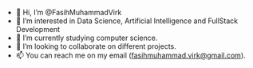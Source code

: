 - 👋 Hi, I’m @FasihMuhammadVirk
- 👀 I’m interested in Data Science, Artificial Intelligence and FullStack Development 
- 🌱 I’m currently studying computer science.
- 💞️ I’m looking to collaborate on different projects.
- 📫 You can reach me on my email (fasihmuhammad.virk@gmail.com).

<!---
FasihMuhammadVirk/FasihMuhammadVirk is a ✨ special ✨ repository because its `README.md` (this file) appears on your GitHub profile.
You can click the Preview link to take a look at your changes.
--->

